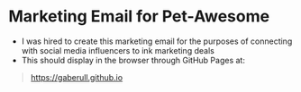 # Marketing Email for Pet-Awesome

* I was hired to create this marketing email for the purposes of connecting with social media influencers to ink marketing deals
* This should display in the browser through GitHub Pages at:
> https://gaberull.github.io
